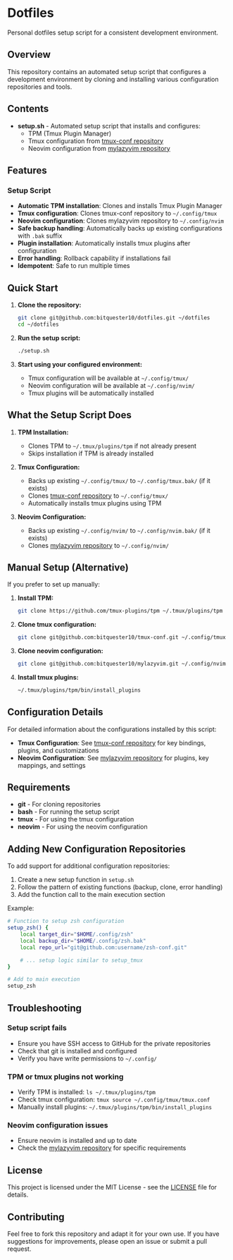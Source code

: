 # Dotfiles

Personal dotfiles setup script for a consistent development environment.

## Overview

This repository contains an automated setup script that configures a development
environment by cloning and installing various configuration repositories and tools.

## Contents

- **setup.sh** - Automated setup script that installs and configures:
  - TPM (Tmux Plugin Manager)
  - Tmux configuration from [tmux-conf repository](https://github.com/bitquester10/tmux-conf)
  - Neovim configuration from [mylazyvim repository](https://github.com/bitquester10/mylazyvim)

## Features

### Setup Script

- **Automatic TPM installation**: Clones and installs Tmux Plugin Manager
- **Tmux configuration**: Clones tmux-conf repository to `~/.config/tmux`
- **Neovim configuration**: Clones mylazyvim repository to `~/.config/nvim`
- **Safe backup handling**: Automatically backs up existing configurations with `.bak` suffix
- **Plugin installation**: Automatically installs tmux plugins after configuration
- **Error handling**: Rollback capability if installations fail
- **Idempotent**: Safe to run multiple times

## Quick Start

1. **Clone the repository:**

   ```bash
   git clone git@github.com:bitquester10/dotfiles.git ~/dotfiles
   cd ~/dotfiles
   ```

2. **Run the setup script:**

   ```bash
   ./setup.sh
   ```

3. **Start using your configured environment:**
   - Tmux configuration will be available at `~/.config/tmux/`
   - Neovim configuration will be available at `~/.config/nvim/`
   - Tmux plugins will be automatically installed

## What the Setup Script Does

1. **TPM Installation:**
   - Clones TPM to `~/.tmux/plugins/tpm` if not already present
   - Skips installation if TPM is already installed

2. **Tmux Configuration:**
   - Backs up existing `~/.config/tmux/` to `~/.config/tmux.bak/` (if it exists)
   - Clones [tmux-conf repository](https://github.com/bitquester10/tmux-conf) to `~/.config/tmux/`
   - Automatically installs tmux plugins using TPM

3. **Neovim Configuration:**
   - Backs up existing `~/.config/nvim/` to `~/.config/nvim.bak/` (if it exists)
   - Clones [mylazyvim repository](https://github.com/bitquester10/mylazyvim) to `~/.config/nvim/`

## Manual Setup (Alternative)

If you prefer to set up manually:

1. **Install TPM:**

   ```bash
   git clone https://github.com/tmux-plugins/tpm ~/.tmux/plugins/tpm
   ```

2. **Clone tmux configuration:**

   ```bash
   git clone git@github.com:bitquester10/tmux-conf.git ~/.config/tmux
   ```

3. **Clone neovim configuration:**

   ```bash
   git clone git@github.com:bitquester10/mylazyvim.git ~/.config/nvim
   ```

4. **Install tmux plugins:**

   ```bash
   ~/.tmux/plugins/tpm/bin/install_plugins
   ```

## Configuration Details

For detailed information about the configurations installed by this script:

- **Tmux Configuration**: See [tmux-conf repository](https://github.com/bitquester10/tmux-conf) for key bindings, plugins, and customizations
- **Neovim Configuration**: See [mylazyvim repository](https://github.com/bitquester10/mylazyvim) for plugins, key mappings, and settings

## Requirements

- **git** - For cloning repositories
- **bash** - For running the setup script
- **tmux** - For using the tmux configuration
- **neovim** - For using the neovim configuration

## Adding New Configuration Repositories

To add support for additional configuration repositories:

1. Create a new setup function in `setup.sh`
2. Follow the pattern of existing functions (backup, clone, error handling)
3. Add the function call to the main execution section

Example:

```bash
# Function to setup zsh configuration
setup_zsh() {
    local target_dir="$HOME/.config/zsh"
    local backup_dir="$HOME/.config/zsh.bak"
    local repo_url="git@github.com:username/zsh-conf.git"

    # ... setup logic similar to setup_tmux
}

# Add to main execution
setup_zsh
```

## Troubleshooting

### Setup script fails

- Ensure you have SSH access to GitHub for the private repositories
- Check that git is installed and configured
- Verify you have write permissions to `~/.config/`

### TPM or tmux plugins not working

- Verify TPM is installed: `ls ~/.tmux/plugins/tpm`
- Check tmux configuration: `tmux source ~/.config/tmux/tmux.conf`
- Manually install plugins: `~/.tmux/plugins/tpm/bin/install_plugins`

### Neovim configuration issues

- Ensure neovim is installed and up to date
- Check the [mylazyvim repository](https://github.com/bitquester10/mylazyvim) for specific requirements

## License

This project is licensed under the MIT License - see the [LICENSE](LICENSE)
file for details.

## Contributing

Feel free to fork this repository and adapt it for your own use. If you have
suggestions for improvements, please open an issue or submit a pull request.

